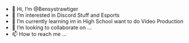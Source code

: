 - 👋 Hi, I’m @Bensystrawtiger
- 👀 I’m interested in  Discord Stuff and Esports 
- 🌱 I’m currently learning im in High School want to do Video Production
- 💞️ I’m looking to collaborate on ...
- 📫 How to reach me ...

<!---
Bensystrawtiger/Bensystrawtiger is a ✨ special ✨ repository because its `README.md` (this file) appears on your GitHub profile.
You can click the Preview link to take a look at your changes.
--->
